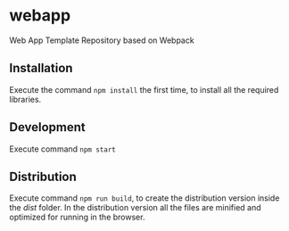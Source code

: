 # webapp
 Web App Template Repository based on Webpack

 ## Installation
 Execute the command `npm install` the first time, to install all the required libraries.

 ## Development
 Execute command `npm start`

 ## Distribution
 Execute command `npm run build`, to create the distribution version inside the _dist_ folder. In the distribution version all the files are minified and optimized for running in the browser.
